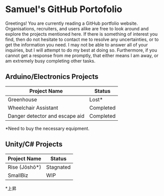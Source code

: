 # Samuel's GitHub Portofolio

Greetings! You are currently reading a GitHub portfolio website. Organisations, recruiters, and users alike are free to look around and explore the projects mentioned here. If there is something of interest you find, then do not hesitate to contact me to resolve any uncertainties, or to get the information you need. I may not be able to answer all of your inquiries, but I will attempt to do my best at doing so. Furthermore, if you cannot get a response from me promptly, that either means I am away, or am extremely busy completing other tasks.

## Arduino/Electronics Projects

| Project Name                   | Status          |
| ------------------------------ | --------------- |
| Greenhouse                     | Lost*           |
| Wheelchair Assistant           | Completed       |
| Danger detector and escape aid | Completed       |

*Need to buy the necessary equipment.

## Unity/C# Projects

| Project Name        | Status          |
| ------------------- | --------------- |
| Rise (Jōshō*)       | Stagnated       |
| SmallBiz            | WIP             |

*上昇
